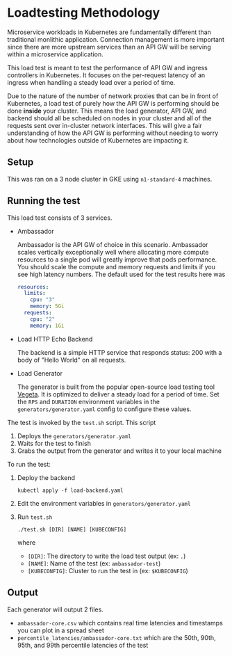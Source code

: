 # Loadtesting Methodology

Microservice workloads in Kubernetes are fundamentally different than traditional monlithic application. Connection management is more important since there are more upstream services than an API GW will be serving within a microservice application.

This load test is meant to test the performance of API GW and ingress controllers in Kubernetes. It focuses on the per-request latency of an ingress when handling a steady load over a period of time.

Due to the nature of the number of network proxies that can be in front of Kubernetes, a load test of purely how the API GW is performing should be done **inside** your cluster. This means the load generator, API GW, and backend should all be scheduled on nodes in your cluster and all of the requests sent over in-cluster network interfaces. This will give a fair understanding of how the API GW is performing without needing to worry about how technologies outside of Kubernetes are impacting it.

## Setup

This was ran on a 3 node cluster in GKE using `n1-standard-4` machines.

## Running the test

This load test consists of 3 services.

* Ambassador

   Ambassador is the API GW of choice in this scenario. Ambassador scales vertically exceptionally well where allocating more compute resources to a single pod will greatly improve that pods performance. You should scale the compute and memory requests and limits if you see high latency numbers. The default used for the test results here was
   ```yaml
   resources:
     limits:
       cpu: "3"
       memory: 5Gi
     requests:
       cpu: "2"
       memory: 1Gi
   ```

* Load HTTP Echo Backend

   The backend is a simple HTTP service that responds status: 200 with a body of "Hello World" on all requests.

* Load Generator

   The generator is built from the popular open-source load testing tool [Vegeta](https://github.com/tsenart/vegeta). It is optimized to deliver a steady load for a period of time. Set the `RPS` and `DURATION` environment variables in the `generators/generator.yaml` config to configure these values.

The test is invoked by the `test.sh` script. This script

1. Deploys the `generators/generator.yaml`
2. Waits for the test to finish
3. Grabs the output from the generator and writes it to your local machine

To run the test:

1. Deploy the backend

   ```
   kubectl apply -f load-backend.yaml
   ```

2. Edit the environment variables in `generators/generator.yaml`

3. Run `test.sh` 

   ```
   ./test.sh [DIR] [NAME] [KUBECONFIG]
   ```

   where
  
   * `[DIR]`: The directory to write the load test output (ex: `.`)
   * `[NAME]`: Name of the test (ex: `ambassador-test`)
   * `[KUBECONFIG]`: Cluster to run the test in (ex: `$KUBECONFIG`)

## Output

Each generator will output 2 files. 

* `ambassador-core.csv` which contains real time latencies and timestamps you can plot in a spread sheet
* `percentile_latencies/ambassador-core.txt` which are the 50th, 90th, 95th, and 99th percentile latencies of the test
